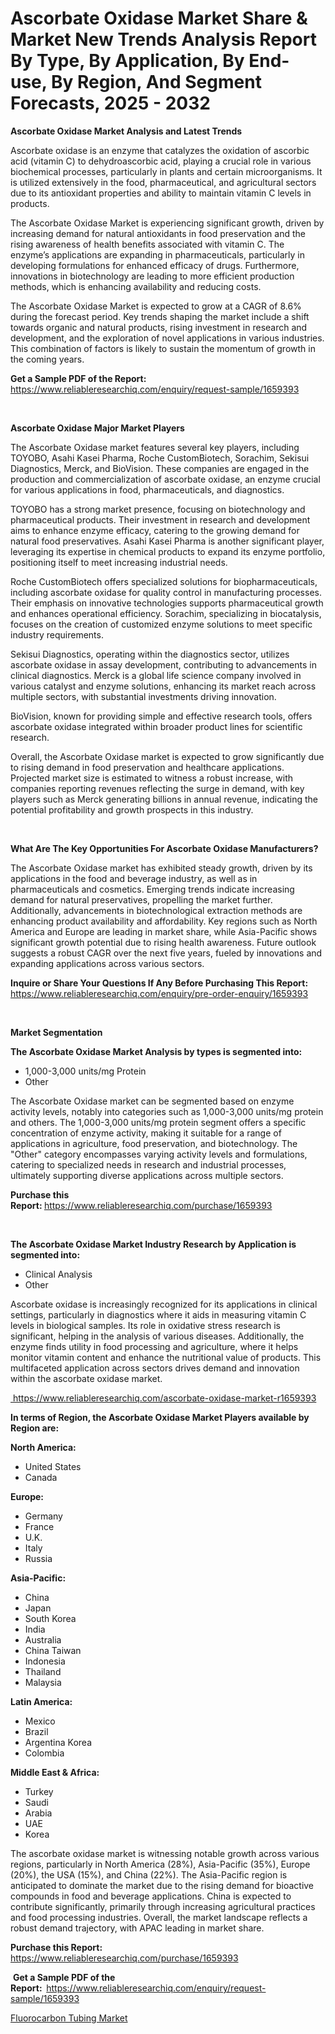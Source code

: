 <p><h1>Ascorbate Oxidase Market Share & Market New Trends Analysis Report By Type, By Application, By End-use, By Region, And Segment Forecasts, 2025 - 2032</h1></p><p><strong>Ascorbate Oxidase Market Analysis and Latest Trends</strong></p>
<p><p>Ascorbate oxidase is an enzyme that catalyzes the oxidation of ascorbic acid (vitamin C) to dehydroascorbic acid, playing a crucial role in various biochemical processes, particularly in plants and certain microorganisms. It is utilized extensively in the food, pharmaceutical, and agricultural sectors due to its antioxidant properties and ability to maintain vitamin C levels in products. </p><p>The Ascorbate Oxidase Market is experiencing significant growth, driven by increasing demand for natural antioxidants in food preservation and the rising awareness of health benefits associated with vitamin C. The enzyme’s applications are expanding in pharmaceuticals, particularly in developing formulations for enhanced efficacy of drugs. Furthermore, innovations in biotechnology are leading to more efficient production methods, which is enhancing availability and reducing costs.</p><p>The Ascorbate Oxidase Market is expected to grow at a CAGR of 8.6% during the forecast period. Key trends shaping the market include a shift towards organic and natural products, rising investment in research and development, and the exploration of novel applications in various industries. This combination of factors is likely to sustain the momentum of growth in the coming years.</p></p>
<p><strong>Get a Sample PDF of the Report:&nbsp;</strong> <a href="https://www.reliableresearchiq.com/enquiry/request-sample/1659393?utm_campaign=2293&utm_medium=2&utm_source=Github&utm_content=ia&utm_term=31032025&utm_id=ascorbate-oxidase">https://www.reliableresearchiq.com/enquiry/request-sample/1659393</a></p>
<p>&nbsp;</p>
<p><strong>Ascorbate Oxidase Major Market Players</strong></p>
<p><p>The Ascorbate Oxidase market features several key players, including TOYOBO, Asahi Kasei Pharma, Roche CustomBiotech, Sorachim, Sekisui Diagnostics, Merck, and BioVision. These companies are engaged in the production and commercialization of ascorbate oxidase, an enzyme crucial for various applications in food, pharmaceuticals, and diagnostics.</p><p>TOYOBO has a strong market presence, focusing on biotechnology and pharmaceutical products. Their investment in research and development aims to enhance enzyme efficacy, catering to the growing demand for natural food preservatives. Asahi Kasei Pharma is another significant player, leveraging its expertise in chemical products to expand its enzyme portfolio, positioning itself to meet increasing industrial needs.</p><p>Roche CustomBiotech offers specialized solutions for biopharmaceuticals, including ascorbate oxidase for quality control in manufacturing processes. Their emphasis on innovative technologies supports pharmaceutical growth and enhances operational efficiency. Sorachim, specializing in biocatalysis, focuses on the creation of customized enzyme solutions to meet specific industry requirements.</p><p>Sekisui Diagnostics, operating within the diagnostics sector, utilizes ascorbate oxidase in assay development, contributing to advancements in clinical diagnostics. Merck is a global life science company involved in various catalyst and enzyme solutions, enhancing its market reach across multiple sectors, with substantial investments driving innovation.</p><p>BioVision, known for providing simple and effective research tools, offers ascorbate oxidase integrated within broader product lines for scientific research.</p><p>Overall, the Ascorbate Oxidase market is expected to grow significantly due to rising demand in food preservation and healthcare applications. Projected market size is estimated to witness a robust increase, with companies reporting revenues reflecting the surge in demand, with key players such as Merck generating billions in annual revenue, indicating the potential profitability and growth prospects in this industry.</p></p>
<p>&nbsp;</p>
<p><strong>What Are The Key Opportunities For Ascorbate Oxidase Manufacturers?</strong></p>
<p><p>The Ascorbate Oxidase market has exhibited steady growth, driven by its applications in the food and beverage industry, as well as in pharmaceuticals and cosmetics. Emerging trends indicate increasing demand for natural preservatives, propelling the market further. Additionally, advancements in biotechnological extraction methods are enhancing product availability and affordability. Key regions such as North America and Europe are leading in market share, while Asia-Pacific shows significant growth potential due to rising health awareness. Future outlook suggests a robust CAGR over the next five years, fueled by innovations and expanding applications across various sectors.</p></p>
<p><strong>Inquire or Share Your Questions If Any Before Purchasing This Report:</strong> <a href="https://www.reliableresearchiq.com/enquiry/pre-order-enquiry/1659393?utm_campaign=2293&utm_medium=2&utm_source=Github&utm_content=ia&utm_term=31032025&utm_id=ascorbate-oxidase">https://www.reliableresearchiq.com/enquiry/pre-order-enquiry/1659393</a></p>
<p>&nbsp;</p>
<p><strong>Market Segmentation</strong></p>
<p><strong>The Ascorbate Oxidase Market Analysis by types is segmented into:</strong></p>
<p><ul><li>1,000-3,000 units/mg Protein</li><li>Other</li></ul></p>
<p><p>The Ascorbate Oxidase market can be segmented based on enzyme activity levels, notably into categories such as 1,000-3,000 units/mg protein and others. The 1,000-3,000 units/mg protein segment offers a specific concentration of enzyme activity, making it suitable for a range of applications in agriculture, food preservation, and biotechnology. The "Other" category encompasses varying activity levels and formulations, catering to specialized needs in research and industrial processes, ultimately supporting diverse applications across multiple sectors.</p></p>
<p><strong>Purchase this Report:&nbsp;</strong><a href="https://www.reliableresearchiq.com/purchase/1659393?utm_campaign=2293&utm_medium=2&utm_source=Github&utm_content=ia&utm_term=31032025&utm_id=ascorbate-oxidase">https://www.reliableresearchiq.com/purchase/1659393</a></p>
<p>&nbsp;</p>
<p><strong>The Ascorbate Oxidase Market Industry Research by Application is segmented into:</strong></p>
<p><ul><li>Clinical Analysis</li><li>Other</li></ul></p>
<p><p>Ascorbate oxidase is increasingly recognized for its applications in clinical settings, particularly in diagnostics where it aids in measuring vitamin C levels in biological samples. Its role in oxidative stress research is significant, helping in the analysis of various diseases. Additionally, the enzyme finds utility in food processing and agriculture, where it helps monitor vitamin content and enhance the nutritional value of products. This multifaceted application across sectors drives demand and innovation within the ascorbate oxidase market.</p></p>
<p><a href="https://www.reliableresearchiq.com/ascorbate-oxidase-market-r1659393?utm_campaign=2293&utm_medium=2&utm_source=Github&utm_content=ia&utm_term=31032025&utm_id=ascorbate-oxidase">&nbsp;https://www.reliableresearchiq.com/ascorbate-oxidase-market-r1659393</a></p>
<p><strong>In terms of Region, the Ascorbate Oxidase Market Players available by Region are:</strong></p>
<p>
    <p> <strong> North America: </strong>
        <ul>
            <li>United States</li>
            <li>Canada</li>
        </ul>
        </p> 
    <p> <strong> Europe: </strong>
        <ul>
            <li>Germany</li>
            <li>France</li>
            <li>U.K.</li>
            <li>Italy</li>
            <li>Russia</li>
        </ul>
        </p> 
    <p> <strong> Asia-Pacific: </strong>
        <ul>
            <li>China</li>
            <li>Japan</li>
            <li>South Korea</li>
            <li>India</li>
            <li>Australia</li>
            <li>China Taiwan</li>
            <li>Indonesia</li>
            <li>Thailand</li>
            <li>Malaysia</li>
        </ul>
        </p> 
    <p> <strong> Latin America: </strong>
        <ul>
            <li>Mexico</li>
            <li>Brazil</li>
            <li>Argentina Korea</li>
            <li>Colombia</li>
        </ul>
        </p> 
    <p> <strong> Middle East & Africa: </strong>
        <ul>
            <li>Turkey</li>
            <li>Saudi</li>
            <li>Arabia</li>
            <li>UAE</li>
            <li>Korea</li>
        </ul>
    </p>
    </p>
<p><p>The ascorbate oxidase market is witnessing notable growth across various regions, particularly in North America (28%), Asia-Pacific (35%), Europe (20%), the USA (15%), and China (22%). The Asia-Pacific region is anticipated to dominate the market due to the rising demand for bioactive compounds in food and beverage applications. China is expected to contribute significantly, primarily through increasing agricultural practices and food processing industries. Overall, the market landscape reflects a robust demand trajectory, with APAC leading in market share.</p></p>
<p><strong>Purchase this Report: </strong><a href="https://www.reliableresearchiq.com/purchase/1659393?utm_campaign=2293&utm_medium=2&utm_source=Github&utm_content=ia&utm_term=31032025&utm_id=ascorbate-oxidase">https://www.reliableresearchiq.com/purchase/1659393</a></p>
<p>&nbsp;<strong>Get a Sample PDF of the Report:&nbsp;&nbsp;</strong><a href="https://www.reliableresearchiq.com/enquiry/request-sample/1659393?utm_campaign=2293&utm_medium=2&utm_source=Github&utm_content=ia&utm_term=31032025&utm_id=ascorbate-oxidase">https://www.reliableresearchiq.com/enquiry/request-sample/1659393</a></p>
<p><strong></strong></p>
<p><p><a href="https://github.com/bensemilia864/Market-Research-Report-List-1/blob/main/fluorocarbon-tubing-market.md?utm_campaign=2293&utm_medium=2&utm_source=Github&utm_content=ia&utm_term=31032025&utm_id=ascorbate-oxidase">Fluorocarbon Tubing Market</a></p></p>